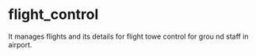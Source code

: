 # flight_control
 It manages flights and its details for flight towe control for grou nd staff in airport.
